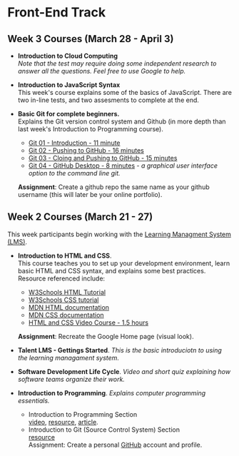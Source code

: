 # Front-End Track

## Week 3 Courses (March 28 - April 3)

- **Introduction to Cloud Computing**<br>
  *Note that the test may require doing some independent research
  to answer all the questions.  Feel free to use Google to help.*
- **Introduction to JavaScript Syntax**<br>
  This week's course explains some of the basics of JavaScript.  There are
  two in-line tests, and two assesments to complete at the end.
- **Basic Git for complete beginners.**<br>
  Explains the Git version control system and Github (in more depth
  than last week's Introduction to Programming course).
  - [Git 01 - Introduction - 11 minute](https://youtu.be/dI_CUlVKrFw)
  - [Git 02 - Pushing to GitHub - 16 minutes](https://youtu.be/0FaJF4t5Kfo)
  - [Git 03 - Cloing and Pushing to GitHub - 15 minutes](https://youtu.be/2chNGl5RGy4)
  - [Git 04 - GitHub Desktop - 8 minutes](https://youtu.be/YUkoy0PlTFQ) - *a graphical user interface option to the command line git.*

  **Assignment**: Create a github repo the same name as your github username (this will later be your online portfolio).

## Week 2 Courses (March 21 - 27)

This week participants begin working with the [Learning Managment System (LMS)](https://reskillamericans.us).

- **Introduction to HTML and CSS**.<br>
  This course teaches you to set up your development environment,
  learn basic HTML and CSS syntax, and explains some best practices.
  Resource referenced include:
  - [W3Schools HTML Tutorial](https://www.w3schools.com/html/default.asp)
  - [W3Schools CSS tutorial](https://www.w3schools.com/html/default.asp)
  - [MDN HTML documentation](https://developer.mozilla.org/en-US/docs/Web/HTML)
  - [MDN CSS documentation](https://developer.mozilla.org/en-US/docs/Web/CSS)
  - [HTML and CSS Video Course - 1.5 hours](https://youtu.be/kLO4X_3VYdg)<br>
  
  **Assignment**: Recreate the Google Home page (visual look).
- **Talent LMS - Gettings Started**.  *This is the basic introduciotn to using the learning managament system.*
- **Software Development Life Cycle**. *Video and short quiz explaining how software teams organize their work.*
- **Introduction to Programming**.  *Explains computer programming essentials.*
  - Introduction to Programming Section<br>
    [video](https://youtu.be/zOjov-2OZ0E), [resource](https://github.com/microsoft/Web-Dev-For-Beginners/tree/main/1-getting-started-lessons/1-intro-to-programming-languages), [article](https://www.freecodecamp.org/news/beginners-roadmap-web-development/).
  - Introduction to Git (Source Control System) Section<br>
    [resource](https://github.com/microsoft/Web-Dev-For-Beginners/tree/main/1-getting-started-lessons/2-github-basics)<br>
  Assignment: Create a personal [GitHub](https://github.com/) account and profile.
